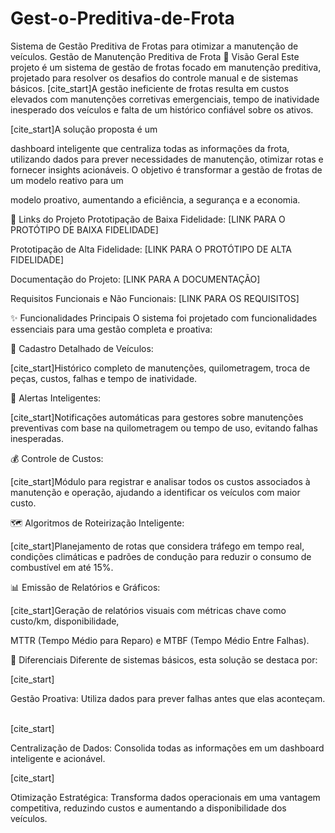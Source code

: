 # Gest-o-Preditiva-de-Frota
Sistema de Gestão Preditiva de Frotas para otimizar a manutenção de veículos.
Gestão de Manutenção Preditiva de Frota
📖 Visão Geral
Este projeto é um sistema de gestão de frotas focado em manutenção preditiva, projetado para resolver os desafios do controle manual e de sistemas básicos. [cite_start]A gestão ineficiente de frotas resulta em custos elevados com manutenções corretivas emergenciais, tempo de inatividade inesperado dos veículos e falta de um histórico confiável sobre os ativos.   

[cite_start]A solução proposta é um 

dashboard inteligente que centraliza todas as informações da frota, utilizando dados para prever necessidades de manutenção, otimizar rotas e fornecer insights acionáveis. O objetivo é transformar a gestão de frotas de um modelo reativo para um    

modelo proativo, aumentando a eficiência, a segurança e a economia.

🔗 Links do Projeto
Prototipação de Baixa Fidelidade: [LINK PARA O PROTÓTIPO DE BAIXA FIDELIDADE]

Prototipação de Alta Fidelidade: [LINK PARA O PROTÓTIPO DE ALTA FIDELIDADE]

Documentação do Projeto: [LINK PARA A DOCUMENTAÇÃO]

Requisitos Funcionais e Não Funcionais: [LINK PARA OS REQUISITOS]

✨ Funcionalidades Principais
O sistema foi projetado com funcionalidades essenciais para uma gestão completa e proativa:

📝 Cadastro Detalhado de Veículos:

[cite_start]Histórico completo de manutenções, quilometragem, troca de peças, custos, falhas e tempo de inatividade.   

🔔 Alertas Inteligentes:

[cite_start]Notificações automáticas para gestores sobre manutenções preventivas com base na quilometragem ou tempo de uso, evitando falhas inesperadas.   

💰 Controle de Custos:

[cite_start]Módulo para registrar e analisar todos os custos associados à manutenção e operação, ajudando a identificar os veículos com maior custo.   

🗺️ Algoritmos de Roteirização Inteligente:

[cite_start]Planejamento de rotas que considera tráfego em tempo real, condições climáticas e padrões de condução para reduzir o consumo de combustível em até 15%.   

📊 Emissão de Relatórios e Gráficos:

[cite_start]Geração de relatórios visuais com métricas chave como custo/km, disponibilidade, 

MTTR (Tempo Médio para Reparo) e MTBF (Tempo Médio Entre Falhas).   

🚀 Diferenciais
Diferente de sistemas básicos, esta solução se destaca por:

[cite_start]

Gestão Proativa: Utiliza dados para prever falhas antes que elas aconteçam.   

[cite_start]

Centralização de Dados: Consolida todas as informações em um dashboard inteligente e acionável.   

[cite_start]

Otimização Estratégica: Transforma dados operacionais em uma vantagem competitiva, reduzindo custos e aumentando a disponibilidade dos veículos. 
